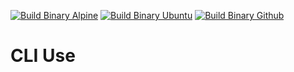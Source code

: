 [![Build Binary Alpine](https://github.com/jasonyang-ee/STM32-CLI/actions/workflows/build_alpine.yml/badge.svg)](https://github.com/jasonyang-ee/STM32-CLI/actions/workflows/build_alpine.yml)
[![Build Binary Ubuntu](https://github.com/jasonyang-ee/STM32-CLI/actions/workflows/build_ubuntu.yml/badge.svg)](https://github.com/jasonyang-ee/STM32-CLI/actions/workflows/build_ubuntu.yml)
[![Build Binary Github](https://github.com/jasonyang-ee/STM32-CLI/actions/workflows/build_github.yml/badge.svg)](https://github.com/jasonyang-ee/STM32-CLI/actions/workflows/build_github.yml)

# CLI Use